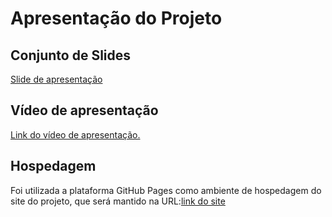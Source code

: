 # Apresentação do Projeto

## Conjunto de Slides

[Slide de apresentação](/documentos/Projeto_SYSFAP.pdf)

## Vídeo de apresentação

[Link do vídeo de apresentação.](https://www.loom.com/share/59432eb26ea5438e834204bb2fb0bfd2?sid=9ba94ea3-a30c-4efc-a56c-afa932172941)

## Hospedagem

Foi utilizada a plataforma GitHub Pages como ambiente de hospedagem do site do projeto, que será mantido na URL:[link do site](https://icei-puc-minas-pmv-ads.github.io/pmv-ads-2024-1-e1-proj-web-t5-pmv-ads-2024-1-e1-projsysfap/index.html)
